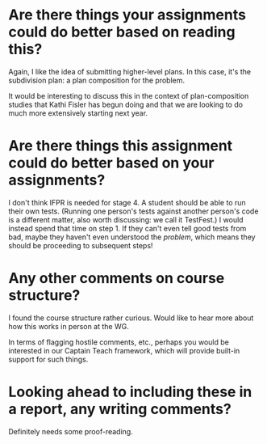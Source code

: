 # Are there things your assignments could do better based on reading this?

Again, I like the idea of submitting higher-level plans. In this case, it's the subdivision plan: a plan composition for the problem.

It would be interesting to discuss this in the context of plan-composition studies that Kathi Fisler has begun doing and that we are looking to do much more extensively starting next year.

# Are there things this assignment could do better based on your assignments?

I don't think IFPR is needed for stage 4. A student should be able to run their own tests. (Running one person's tests against another person's code is a different matter, also worth discussing: we call it TestFest.) I would instead spend that time on step 1. If they can't even tell good tests from bad, maybe they haven't even understood the _problem_, which means they should be proceeding to subsequent steps!

# Any other comments on course structure?

I found the course structure rather curious. Would like to hear more about how this works in person at the WG.

In terms of flagging hostile comments, etc., perhaps you would be interested in our Captain Teach framework, which will provide built-in support for such things.

# Looking ahead to including these in a report, any writing comments?

Definitely needs some proof-reading.
